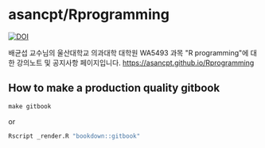 # asancpt/Rprogramming

[![DOI](https://zenodo.org/badge/86778696.svg)](https://zenodo.org/badge/latestdoi/86778696)

배균섭 교수님의 울산대학교 의과대학 대학원 WA5493 과목 "R programming"에 대한 강의노트 및 공지사항 페이지입니다. 
<https://asancpt.github.io/Rprogramming>

## How to make a production quality gitbook

``` r
make gitbook
```

or

``` r
Rscript _render.R "bookdown::gitbook"
```



